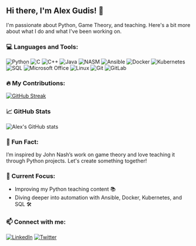 ## Hi there, I'm Alex Gudis! 👋

I'm passionate about Python, Game Theory, and teaching. Here's a bit more about what I do and what I've been working on.

### 💻 Languages and Tools:
![Python](https://img.shields.io/badge/-Python-%233776AB?style=flat-square&logo=python&logoColor=%23ffffff) 
![C](https://img.shields.io/badge/-C-%2300599C?style=flat-square&logo=c&logoColor=%23ffffff)
![C++](https://img.shields.io/badge/-C++-%2300599C?style=flat-square&logo=c%2B%2B&logoColor=%23ffffff)
![Java](https://img.shields.io/badge/-Java-%23E34F26?style=flat-square&logo=java&logoColor=%23ffffff)
![NASM](https://img.shields.io/badge/-Nasm_Assembler-%23005C7A?style=flat-square&logo=assembler&logoColor=%23ffffff)
![Ansible](https://img.shields.io/badge/-Ansible-%23EE0000?style=flat-square&logo=ansible&logoColor=%23ffffff)
![Docker](https://img.shields.io/badge/-Docker-%232496ED?style=flat-square&logo=docker&logoColor=%23ffffff)
![Kubernetes](https://img.shields.io/badge/-Kubernetes-%23266CE5?style=flat-square&logo=kubernetes&logoColor=%23ffffff)
![SQL](https://img.shields.io/badge/-SQL-%224479A1?style=flat-square&logo=sql&logoColor=%23ffffff)
![Microsoft Office](https://img.shields.io/badge/-Microsoft_Office-%232B579A?style=flat-square&logo=microsoft-office&logoColor=%23ffffff)
![Linux](https://img.shields.io/badge/-Linux-%23FCC624?style=flat-square&logo=linux&logoColor=%23ffffff)
![Git](https://img.shields.io/badge/-Git-%23F05032?style=flat-square&logo=git&logoColor=%23ffffff)
![GitLab](https://img.shields.io/badge/-GitLab-%23FCA121?style=flat-square&logo=gitlab&logoColor=%23ffffff)

### 🔥 My Contributions:
[![GitHub Streak](http://github-readme-streak-stats.herokuapp.com?user=alexgudis&theme=radical)](https://git.io/streak-stats)

### 📈 GitHub Stats
![Alex's GitHub stats](https://github-readme-stats.vercel.app/api?username=alexgudis&show_icons=true&theme=radical)

### 🧠 Fun Fact:
I’m inspired by John Nash’s work on game theory and love teaching it through Python projects. Let's create something together!

### 🎯 Current Focus:
- Improving my Python teaching content 📚
- Diving deeper into automation with Ansible, Docker, Kubernetes, and SQL 🛠️

### 📫 Connect with me:
[![LinkedIn](https://img.shields.io/badge/-LinkedIn-333?style=flat&logo=linkedin)](https://linkedin.com/in/alexgudis) [![Twitter](https://img.shields.io/badge/-Twitter-333?style=flat&logo=twitter)](https://twitter.com/alexgudis)
